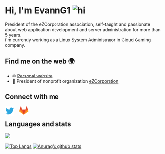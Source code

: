 # Hi, I'm EvannG1 <img src="https://user-images.githubusercontent.com/1303154/88677602-1635ba80-d120-11ea-84d8-d263ba5fc3c0.gif" width="28px" alt="hi">
President of the eZCorporation association, self-taught and passionate about web application development and server administration for more than 5 years.<br>
I'm currently working as a Linux System Administrator in Cloud Gaming company.

## Find me on the web 🌍
- 🌐 [Personal website](https://evanng1.fr)
- 🚀 President of nonprofit organization [eZCorporation](https://ezcorp.io/)

## Connect with me
<a href="https://twitter.com/G1Evann">
    <img alt="EvannG1 | Twitter" align="left" width="30px" style="margin-right:15px" src="https://raw.githubusercontent.com/EvannG1/EvannG1/main/twitter.svg" />
  </a>
<a href="https://gitlab.ezcorp.io/evann">
  <img alt="EvannG1 | GitLab" align="left" width="30px" style="margin-right:15px" src="https://raw.githubusercontent.com/EvannG1/EvannG1/main/gitlab.svg" />
</a>

<br/>

## Languages and stats
![](https://komarev.com/ghpvc/?username=EvannG1&color=blue)

[![Top Langs](https://github-readme-stats.vercel.app/api/top-langs/?username=evanng1&show_icoons=true&theme=tokyonight)](https://github.com/anuraghazra/github-readme-stats)
[![Anurag's github stats](https://github-readme-stats.vercel.app/api?username=evanng1&show_icons=true&theme=tokyonight)](https://github.com/anuraghazra/github-readme-stats)
